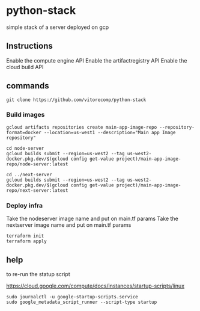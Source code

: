 # python-stack
simple stack of a server deployed on gcp

## Instructions

Enable the compute engine API
Enable the artifactregistry API 
Enable the cloud build API 


## commands


```
git clone https://github.com/vitorecomp/python-stack
```

### Build images

```
gcloud artifacts repositories create main-app-image-repo --repository-format=docker --location=us-west1 --description="Main app Image repository"

cd node-server
gcloud builds submit --region=us-west2 --tag us-west2-docker.pkg.dev/$(gcloud config get-value project)/main-app-image-repo/node-server:latest

cd ../next-server
gcloud builds submit --region=us-west2 --tag us-west2-docker.pkg.dev/$(gcloud config get-value project)/main-app-image-repo/next-server:latest

```

### Deploy infra

Take the nodeserver image name and put on main.tf params
Take the nextserver image name and put on main.tf params

```
terraform init
terraform apply
```

## help

to re-run the statup script

https://cloud.google.com/compute/docs/instances/startup-scripts/linux

```
sudo journalctl -u google-startup-scripts.service
sudo google_metadata_script_runner --script-type startup
```
